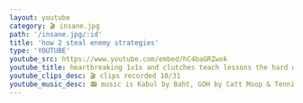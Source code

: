 ```yaml
---
layout: youtube
category: 🎬 insane.jpg
path: '/insane.jpg/:id'
title: 'how 2 steal enemy strategies'
type: 'YOUTUBE'
youtube_src: https://www.youtube.com/embed/hC4baGRZwok
youtube_title: heartbreaking 1v1s and clutches teach lessons the hard way. more ranked matches to come! these are the last october clips.
youtube_clips_desc: 🎬 clips recorded 10/31
youtube_music_desc: 📻 music is Kabul by Baht, GOH by Catt Moop & Tennis Rodman, and Boem by Losi
---
```

